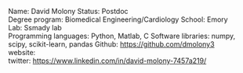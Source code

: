 Name: David Molony 
Status: Postdoc  
Degree program: Biomedical Engineering/Cardiology
School: Emory  
Lab: Ssmady lab  
Programming languages: Python, Matlab, C
Software libraries: numpy, scipy, scikit-learn, pandas
Github: https://github.com/dmolony3  
website:  
twitter: https://www.linkedin.com/in/david-molony-7457a219/

